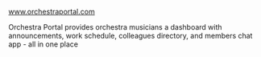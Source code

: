 www.orchestraportal.com

Orchestra Portal provides orchestra musicians a dashboard with announcements, work schedule, colleagues directory, and members chat app - all in one place

